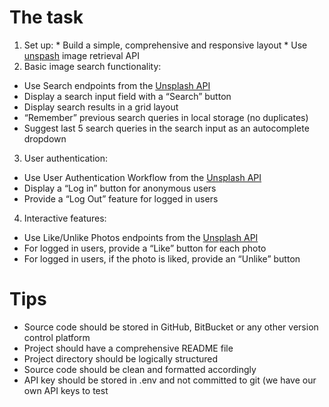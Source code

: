 # The task 
  1. Set up: 
    * Build a simple, comprehensive and responsive layout
    * Use [unspash](unsplash.com) image retrieval API
  2. Basic image search functionality: 
  * Use Search endpoints from the [Unsplash API](https://unsplash.com/developers)
  * Display a search input field with a “Search” button
  * Display search results in a grid layout
  * “Remember” previous search queries in local storage (no duplicates)
  * Suggest last 5 search queries in the search input as an autocomplete dropdown
  3. User authentication: 
  * Use User Authentication Workflow from the [Unsplash API](https://unsplash.com/developers)
  * Display a “Log in” button for anonymous users
  * Provide a “Log Out” feature for logged in users
  4. Interactive features: 
  * Use Like/Unlike Photos endpoints from the [Unsplash API](https://unsplash.com/developers)
  * For logged in users, provide a “Like” button for each photo
  * For logged in users, if the photo is liked, provide an “Unlike” button
  
# Tips 
  * Source code should be stored in GitHub, BitBucket or any other version control platform 
  * Project should have a comprehensive README file
  * Project directory should be logically structured
  * Source code should be clean and formatted accordingly
  * API key should be stored in .env and not committed to git (we have our own API keys to test